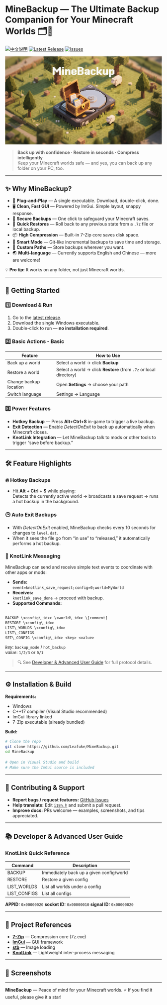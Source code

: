 # MineBackup — The Ultimate Backup Companion for Your Minecraft Worlds 🗂️💾

[![中文说明](https://img.shields.io/badge/README-中文-blue)](README-zn.md)
[![Latest Release](https://img.shields.io/github/v/release/Leafuke/MineBackup?style=flat-square)](https://github.com/Leafuke/MineBackup/releases)
[![Issues](https://img.shields.io/github/issues/Leafuke/MineBackup?style=flat-square)](https://github.com/Leafuke/MineBackup/issues)

![MineBackup Banner](MineBackup/MineBackup.png)

> **Back up with confidence · Restore in seconds · Compress intelligently**  
> Keep your Minecraft worlds safe — and yes, you can back up any folder on your PC, too.

---

## ✨ Why MineBackup?
- 🎯 **Plug-and-Play** — A single executable. Download, double-click, done.
- 🖥 **Clean, Fast GUI** — Powered by ImGui. Simple layout, snappy response.
- 💾 **Secure Backups** — One click to safeguard your Minecraft saves.
- 🔄 **Quick Restores** — Roll back to any previous state from a `.7z` file or local backup.
- 📦 **High Compression** — Built-in 7-Zip core saves disk space.
- 🧠 **Smart Mode** — Git-like incremental backups to save time and storage.
- 📁 **Custom Paths** — Store backups wherever you want.
- 🌏 **Multi-language** — Currently supports English and Chinese — more are welcome!

💡 **Pro tip:** It works on any folder, not just Minecraft worlds.

---

## 🚀 Getting Started

### 1️⃣ Download & Run
1. Go to the [latest release](https://github.com/Leafuke/MineBackup/releases).
2. Download the single Windows executable.
3. Double-click to run — **no installation required**.

### 2️⃣ Basic Actions - Basic
| Feature      | How to Use |
|--------------|------------|
| Back up a world | Select a world → click **Backup** |
| Restore a world | Select a world → click **Restore** (from `.7z` or local directory) |
| Change backup location | Open **Settings** → choose your path |
| Switch language | Settings → Language |

### 3️⃣ Power Features
- **Hotkey Backup** — Press **Alt+Ctrl+S** in-game to trigger a live backup.
- **Exit Detection** — Enable *DetectOnExit* to back up automatically when Minecraft closes.
- **KnotLink Integration** — Let MineBackup talk to mods or other tools to trigger “save before backup.”

---

## 🛠 Feature Highlights

### 🔥 Hotkey Backups
- Hit **Alt + Ctrl + S** while playing:  
  Detects the currently active world → broadcasts a save request → runs a hot backup in the background.

### 🕒 Auto Exit Backups
- With *DetectOnExit* enabled, MineBackup checks every 10 seconds for changes to `level.dat`.
- When it sees the file go from “in use” to “released,” it automatically performs a hot backup.

### 📡 KnotLink Messaging
MineBackup can send and receive simple text events to coordinate with other apps or mods:
- **Sends:**  
  `event=knotlink_save_request;config=0;world=MyWorld`
- **Receives:**  
  `knotlink_save_done` → proceed with backup.
- **Supported Commands:**
```

BACKUP \<config\_idx> \<world\_idx> \[comment]
RESTORE \<config\_idx>
LIST\_WORLDS \<config\_idx>
LIST\_CONFIGS
SET\_CONFIG \<config\_idx> <key> <value>

````
*key*: `backup_mode` / `hot_backup`  
*value*: `1/2/3` or `0/1`

> 🔍 See [Developer & Advanced User Guide](#-developer--advanced-user-guide) for full protocol details.

---

## ⚙️ Installation & Build

**Requirements:**
- Windows
- C++17 compiler (Visual Studio recommended)
- ImGui library linked
- 7-Zip executable (already bundled)

**Build:**
```bash
# Clone the repo
git clone https://github.com/Leafuke/MineBackup.git
cd MineBackup

# Open in Visual Studio and build
# Make sure the ImGui source is included
````

---

## 🤝 Contributing & Support

* **Report bugs / request features:** [GitHub Issues](https://github.com/Leafuke/MineBackup/issues)
* **Help translate:** Edit [`i18n.h`](MineBackup/i18n.h) and submit a pull request.
* **Improve docs:** PRs welcome — examples, screenshots, and tips appreciated.

---

## 📚 Developer & Advanced User Guide

### KnotLink Quick Reference

| Command       | Description                              |
| ------------- | ---------------------------------------- |
| BACKUP        | Immediately back up a given config/world |
| RESTORE       | Restore a given config                   |
| LIST_WORLDS  | List all worlds under a config           |
| LIST_CONFIGS | List all configs                         |


**APPID:** `0x00000020`
**socket ID:** `0x00000010`
**signal ID:** `0x00000020`

---

## 📄 Project References

* [**7-Zip**](https://github.com/ip7z/7zip) — Compression core (7z.exe)
* [**ImGui**](https://github.com/ocornut/imgui) — GUI framework
* [**stb**](https://github.com/nothings/stb) — Image loading
* [**KnotLink**](https://github.com/hxh230802/KnotLink) — Lightweight inter-process messaging

---

## 📸 Screenshots


---

**MineBackup** — Peace of mind for your Minecraft worlds.
⭐ If you find it useful, please give it a star!
